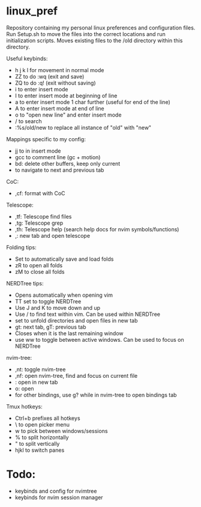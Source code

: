 # linux_pref

Repository containing my personal linux preferences and configuration files. Run Setup.sh to move the files into the correct locations and run initialization scripts. Moves existing files to the /old directory within this directory.

Useful keybinds:
- h j k l for movement in normal mode
- ZZ to do :wq (exit and save)
- ZQ to do :q! (exit without saving)
- i to enter insert mode
- I to enter insert mode at beginning of line
- a to enter insert mode 1 char further (useful for end of the line)
- A to enter insert mode at end of line
- o to "open new line" and enter insert mode
- / to search
- :%s/old/new to replace all instance of "old" with "new"

Mappings specific to my config:
- jj to <esc> in insert mode
- gcc to comment line (gc + motion)
- bd: delete other buffers, keep only current
- <Tab> <S-Tab> to navigate to next and previous tab

CoC:
- ,cf: format with CoC

Telescope:
- ,tf: Telescope find files
- ,tg: Telescope grep
- ,th: Telescope help (search help docs for nvim symbols/functions)
- ,<tab>: new tab and open telescope

Folding tips:
- Set to automatically save and load folds
- zR to open all folds
- zM to close all folds

NERDTree tips:
- Opens automatically when opening vim
- TT set to toggle NERDTree
- Use J and K to move down and up
- Use / to find text within vim. Can be used within NERDTree
- <space> set to unfold directories and open files in new tab
- gt: next tab, gT: previous tab
- Closes when it is the last remaining window
- use <Ctrl> ww to toggle between active windows. Can be used to focus on NERDTree

nvim-tree:
- ,nt: toggle nvim-tree
- ,nf: open nvim-tree, find and focus on current file
- <C-t>: open in new tab
- o: open
- for other bindings, use g? while in nvim-tree to open bindings tab

Tmux hotkeys:
- Ctrl+b prefixes all hotkeys
- \ to open picker menu
- w to pick between windows/sessions
- % to split horizontally
- " to split vertically
- hjkl to switch panes

# Todo:
- keybinds and config for nvimtree
- keybinds for nvim session manager

